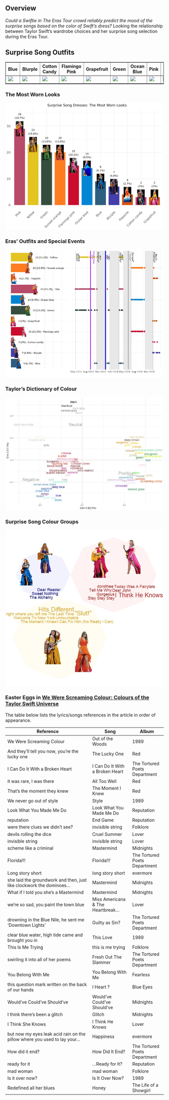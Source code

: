 ## Overview

*Could a Swiftie in The Eras Tour crowd reliably predict the mood of the surprise
songs based on the color of Swift’s dress?* Looking the relationship
between Taylor Swift’s wardrobe choices and her surprise song selection
during the Eras Tour.

## Surprise Song Outfits

<table border="1">
<tr>
<th>
Blue
</th>
<th>
Blurple
</th>
<th>
Cotton Candy
</th>
<th>
Flamingo Pink
</th>
<th>
Grapefruit
</th>
<th>
Green
</th>
<th>
Ocean Blue
</th>
<th>
Pink
</th>
<th>
Popsicle
</th>
<th>
Sunset Orange
</th>
<th>
Yellow
</th>
</tr>
<tr>
<td>
<img src="https://github.com/marina-klemm/screamingcolour/blob/main/dress_images/images_no_background/Blue.png?raw=true" width="100">
</td>
<td>
<img src="https://github.com/marina-klemm/screamingcolour/blob/main/dress_images/images_no_background/Blurple.png?raw=true" width="100">
</td>
<td>
<img src="https://github.com/marina-klemm/screamingcolour/blob/main/dress_images/images_no_background/Cotton%20candy.png?raw=true" width="100">
</td>
<td>
<img src="https://github.com/marina-klemm/screamingcolour/blob/main/dress_images/images_no_background/Flamingo%20pink.png?raw=true" width="100">
</td>
<td>
<img src="https://github.com/marina-klemm/screamingcolour/blob/main/dress_images/images_no_background/Grapefruit.png?raw=true" width="100">
</td>
<td>
<img src="https://github.com/marina-klemm/screamingcolour/blob/main/dress_images/images_no_background/Green.png?raw=true" width="100">
</td>
<td>
<img src="https://github.com/marina-klemm/screamingcolour/blob/main/dress_images/images_no_background/Ocean%20blue.png?raw=true" width="100">
</td>
<td>
<img src="https://github.com/marina-klemm/screamingcolour/blob/main/dress_images/images_no_background/Pink.png?raw=true" width="100">
</td>
<td>
<img src="https://github.com/marina-klemm/screamingcolour/blob/main/dress_images/images_no_background/Popsicle.png?raw=true" width="100">
</td>
<td>
<img src="https://github.com/marina-klemm/screamingcolour/blob/main/dress_images/images_no_background/Sunset%20orange.png?raw=true" width="100">
</td>
<td>
<img src="https://github.com/marina-klemm/screamingcolour/blob/main/dress_images/images_no_background/Yellow.png?raw=true" width="100">
</td>
</tr>
</table>

### The Most Worn Looks

![](https://github.com/cmjt/studyinswift/blob/cmjt/plots/the-most-worn-looks.png?raw=true)

### Eras’ Outfits and Special Events

![](https://github.com/cmjt/studyinswift/blob/cmjt/plots/outfits-events.jpeg?raw=true)

### Taylor’s Dictionary of Colour

![](https://github.com/cmjt/studyinswift/blob/cmjt/plots/coa_dictionary.jpeg?raw=true)

### Surprise Song Colour Groups

![](https://github.com/cmjt/studyinswift/blob/cmjt/plots/surprise_colour_groups.jpeg?raw=true)

### Easter Eggs in [We Were Screaming Colour: Colours of the Taylor Swift Universe]()

The table below lists the lyrics/songs references in the article in
order of appearance.

<table>
<colgroup>
<col style="width: 53%" />
<col style="width: 25%" />
<col style="width: 21%" />
</colgroup>
<thead>
<tr>
<th>Reference</th>
<th>Song</th>
<th>Album</th>
</tr>
</thead>
<tbody>
<tr>
<td>We Were Screaming Colour</td>
<td>Out of the Woods</td>
<td>1989</td>
</tr>
<tr>
<td>And they’ll tell you now, you’re the lucky one</td>
<td>The Lucky One</td>
<td>Red</td>
</tr>
<tr>
<td>I Can Do It With a Broken Heart</td>
<td>I Can Do It With a Broken Heart</td>
<td>The Tortured Poets Department</td>
</tr>
<tr>
<td>it was rare, I was there</td>
<td>All Too Well</td>
<td>Red</td>
</tr>
<tr>
<td>That’s the moment they knew</td>
<td>The Moment I Knew</td>
<td>Red</td>
</tr>
<tr>
<td>We never go out of style</td>
<td>Style</td>
<td>1989</td>
</tr>
<tr>
<td>Look What You Made Me Do</td>
<td>Look What You Made Me Do</td>
<td>Reputation</td>
</tr>
<tr>
<td>reputation</td>
<td>End Game</td>
<td>Reputation</td>
</tr>
<tr>
<td>were there clues we didn’t see?</td>
<td>invisible string</td>
<td>Folklore</td>
</tr>
<tr>
<td>devils rolling the dice</td>
<td>Cruel Summer</td>
<td>Lover</td>
</tr>
<tr>
<td>invisible string</td>
<td>invisible string</td>
<td>Lover</td>
</tr>
<tr>
<td>scheme like a criminal</td>
<td>Mastermind</td>
<td>Midnights</td>
</tr>
<tr>
<td>Florida!!!</td>
<td>Florida!!!</td>
<td>The Tortured Poets Department</td>
</tr>
<tr>
<td>Long story short</td>
<td>long story short</td>
<td>evermore</td>
</tr>
<tr>
<td>she laid the groundwork and then, just like clockwork the
dominoes…</td>
<td>Mastermind</td>
<td>Midnights</td>
</tr>
<tr>
<td>What if I told you she’s a Mastermind</td>
<td>Mastermind</td>
<td>Midnights</td>
</tr>
<tr>
<td>we’re so sad, you paint the town blue</td>
<td>Miss Americana &amp; The Heartbreak…</td>
<td>Lover</td>
</tr>
<tr>
<td>drowning in the Blue Nile, he sent me ‘Downtown Lights’</td>
<td>Guilty as Sin?</td>
<td>The Tortured Poets Department</td>
</tr>
<tr>
<td>clear blue water, high tide came and brought you in</td>
<td>This Love</td>
<td>1989</td>
</tr>
<tr>
<td>This Is Me Trying</td>
<td>this is me trying</td>
<td>Folklore</td>
</tr>
<tr>
<td>swirling it into all of her poems</td>
<td>Fresh Out The Slammer</td>
<td>The Tortured Poets Department</td>
</tr>
<tr>
<td>You Belong With Me</td>
<td>You Belong With Me</td>
<td>Fearless</td>
</tr>
<tr>
<td>this question mark written on the back of our hands</td>
<td>I Heart ?</td>
<td>Blue Eyes</td>
</tr>
<tr>
<td>Would’ve Could’ve Should’ve</td>
<td>Would’ve Could’ve Should’ve</td>
<td>Midnights</td>
</tr>
<tr>
<td>I think there’s been a glitch</td>
<td>Glitch</td>
<td>Midnights</td>
</tr>
<tr>
<td>I Think She Knows</td>
<td>I Think He Knows</td>
<td>Lover</td>
</tr>
<tr>
<td>but now my eyes leak acid rain on the pillow where you used to lay
your…</td>
<td>Happiness</td>
<td>evermore</td>
</tr>
<tr>
<td>How did it end?</td>
<td>How Did It End?</td>
<td>The Tortured Poets Department</td>
</tr>
<tr>
<td>ready for it</td>
<td>…Ready for It?</td>
<td>Reputation</td>
</tr>
<tr>
<td>mad woman</td>
<td>mad woman</td>
<td>Folklore</td>
</tr>
<tr>
<td>Is it over now?</td>
<td>Is It Over Now?</td>
<td>1989</td>
</tr>
<tr>
<td>Redefined all her blues</td>
<td>Honey</td>
<td>The Life of a Showgirl</td>
</tr>
</tbody>
</table>


